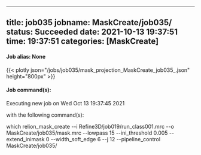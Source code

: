 
---
title: job035
jobname: MaskCreate/job035/
status: Succeeded
date: 2021-10-13 19:37:51
time: 19:37:51
categories: [MaskCreate]
---

#### Job alias: None

{{< plotly json="/jobs/job035/mask_projection_MaskCreate_job035_.json" height="800px" >}}

#### Job command(s):


 
 Executing new job on Wed Oct 13 19:37:45 2021
 
 with the following command(s): 

which relion_mask_create --i Refine3D/job019/run_class001.mrc --o MaskCreate/job035/mask.mrc --lowpass 15 --ini_threshold 0.005 --extend_inimask 0 --width_soft_edge 6 --j 12  --pipeline_control MaskCreate/job035/
 
 


